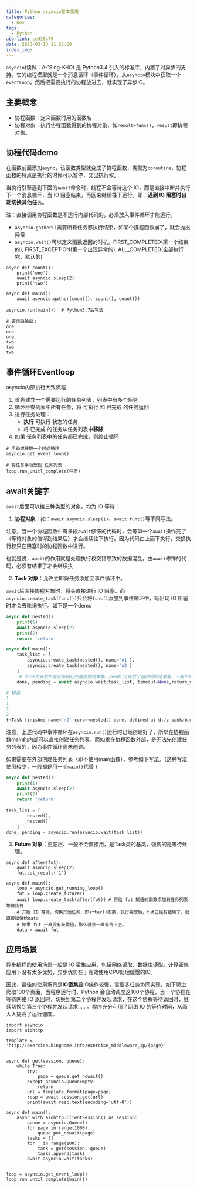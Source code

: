 ```yaml
---
title: Python asyncio基本使用
categories:
  - Dev
tags:
  - Python
abbrlink: ce418c79
date: 2023-03-13 11:25:50
index_img:
---
```


<!-- more -->
<!-- categories:Dev、Ops、Study、Sth、News、work-->
<!-- tags: 
Python、MySQL、LeetCode、机器学习、Linux、Big Data、Java、BlockChain、Docker、Web 、分布式、
Maven、数据结构、JVM、JavaScript、Crontab、Shell、Ubuntu、VPN、NodeJS、String、VM、Hadoop、
Life、树莓派、Git、Hexo、算法、运维、网络、看法、电影、美学、写作、哲学、文档、绘画、前端、
历史、政治、社会、导购
 -->
`asyncio`(读做：A-'Sing-K-IO) 是 Python3.4 引入的标准库，内置了对异步的支持。它的编程模型就是一个消息循环（事件循环），从`asyncio`模块中获取一个`eventLoop`，然后把需要执行的协程放进去，就实现了异步IO。

## 主要概念

* 协程函数：定义函数时用的函数名
* 协程对象：执行协程函数得到的协程对象，如`result=func()`，`result`即协程对象。

## 协程代码demo

在函数前面添加`async`，该函数类型就变成了协程函数，类型为`coroutine`，协程函数的特点是执行的时候可以暂停，交出执行权。

当执行引擎遇到下面的`await`命令时，线程不会等待这个 IO，而是直接中断并执行下一个消息循环，当 IO 阻塞结束，再回来继续往下运行。即：**遇到 IO 阻塞时自动切换其他任**务。

注：直接调用协程函数是不运行内部代码的，必须放入事件循环才能运行。

* `asyncio.gather()`需要所有任务都执行结束，如某个携程函数崩了，就会抛出异常
* `asyncio.wait()`可以定义函数返回的时机。FIRST_COMPLETED(第一个结束的), FIRST_EXCEPTION(第一个出现异常的), ALL_COMPLETED(全部执行完，默认的)

```
async def count():
    print('one')
    await asyncio.sleep(2)
    print('two')

async def main():
    await asyncio.gather(count(), count(), count())

asyncio.run(main())  # Python3.7后写法

# 该代码输出：
one
one
one
two
two
two
```



## 事件循环Eventloop

asyncio内部执行大致流程

1. 首先建立一个需要运行的任务列表，列表中有多个任务
2. 循环检查列表中所有任务，将 可执行 和 已完成 的任务返回
3. 进行任务处理：
   * **执行** 可执行 状态的任务
   * 将 已完成 的任务从任务列表中**移除**
4. 如果 任务列表中的任务都已完成，则终止循环

```
# 手动或获取一个时间循环
asyncio.get_event_loop()

# 将任务手动放到 任务列表
loop.run_unitl_complete(任务)
```



## await关键字

`await`后面可以接三种类型的对象，均为 IO 等待：

1. **协程对象**：如：`await asyncio.sleep(1)`、`await func()`等不同写法。

注意，当一个协程函数中有多段`await`修饰的代码时，会等第一个`await`操作完了（等待对象的值得到结果后）才会继续往下执行。因为代码由上而下执行，交换执行权只在阻塞时的协程函数中进行。

也就是说，`await`的作用就是处理执行权交错导致的数据混乱。由`await`修饰的代码，必须有结果了才会继续执

2. **Task 对象**：允许立即将任务添加至事件循环中。

`await`后面接协程对象时，将会直接进行 IO 阻塞。而`asyncio.create_task(func())`只会将`func()`添加到事件循环中，等出现 IO 阻塞时才会去轮询执行。如下是一个demo

```python
async def nested():
    print(1)
    await asyncio.sleep(2)
    print(2)
    return 'return'

async def main():
    task_list = [
        asyncio.create_task(nested(), name='n1'),
        asyncio.create_task(nested(), name='n2')
    ]
     # done为获取所有任务执行完成后的结果集，pending存放了超时后的结果集，一般不用
    done, pending = await asyncio.wait(task_list, timeout=None,return_when=asyncio.tasks.ALL_COMPLETED)

# 输出
1
1
2
2
{<Task finished name='n2' coro=<nested() done, defined at d:/z-bank/bank/temp2.py:4> result=8>, <Task finished name='n1' coro=<nested() done, defined at d:/z-bank/bank/temp2.py:4> result=8>}
```

注意，上述代码中事件循环在`asyncio.run()`运行时已经创建好了，所以在协程函数main的内部可以直接创建任务列表。而如果在协程函数外部，是无法先创建任务列表的，因为事件循环尚未创建。

如果需要在外部创建任务列表（即不使用main函数），参考如下写法。（这种写法使用较少，一般都是用一个`main()`代替 ）

```python
async def nested():
    print(1)
    await asyncio.sleep(2)
    print(2)
    return 'return'
    
task_list = [
        nested(),
        nested()
    ]
done, pending = asyncio.run(asyncio.wait(task_list))
```



3. **Future 对象**：更底层、一般不会直接用，是Task类的基类，强调的是等待处理。

```
async def after(fut):
    await asyncio.sleep(2)
    fut.set_result('1')

async def main():
    loop = asyncio.get_running_loop()
    fut = loop.create_future()
    await loop.create_task(after(fut)) # 将给 fut 赋值的函数添加到任务列表等待执行
    # 开始 IO 等待，切换其他任务，即after()函数，执行完成后，fut已经有结果了，就直接赋值给data
    # 如果 fut 一直没有获得值，那么就会一直等待下去。
    data = await fut
```

## 应用场景

异步编程的使用场景一般是 IO 密集应用，包括网络读取、数据库读取。计算密集应用下没有太多优势，异步优势在于高效使用CPU处理缓慢的IO。

因此，最佳的使用场景是**IO密集**且IO操作较慢，需要多任务协同实现。如下爬虫爬取100个页面，当程序运行时，Python 会自动调度这100个协程，当一个协程在等待网络 IO 返回时，切换到第二个协程并发起请求，在这个协程等待返回时，继续切换到第三个协程并发起请求……。程序充分利用了网络 IO 的等待时间，从而大大提高了运行速度。

```
import asyncio
import aiohttp

template = 'http://exercise.kingname.info/exercise_middleware_ip/{page}'


async def get(session, queue):
    while True:
        try:
            page = queue.get_nowait()
        except asyncio.QueueEmpty:
            return
        url = template.format(page=page)
        resp = await session.get(url)
        print(await resp.text(encoding='utf-8'))

async def main():
    async with aiohttp.ClientSession() as session:
        queue = asyncio.Queue()
        for page in range(1000):
            queue.put_nowait(page)
        tasks = []
        for _ in range(100):
            task = get(session, queue)
            tasks.append(task)
        await asyncio.wait(tasks)


loop = asyncio.get_event_loop()
loop.run_until_complete(main())
```
